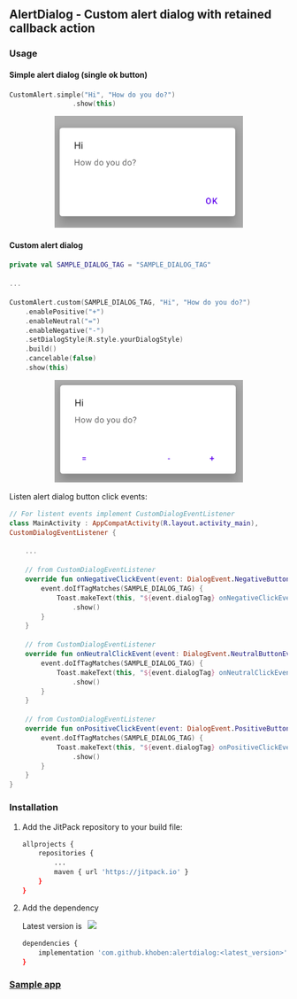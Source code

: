 ## AlertDialog - Custom alert dialog with retained callback action

### Usage

#### Simple alert dialog (single ok button)

```kotlin
CustomAlert.simple("Hi", "How do you do?")
                .show(this)
```

<p align="center"><img src="./Readme.md-images/1.png"></p>

#### Custom alert dialog

```kotlin
private val SAMPLE_DIALOG_TAG = "SAMPLE_DIALOG_TAG"

...

CustomAlert.custom(SAMPLE_DIALOG_TAG, "Hi", "How do you do?")
    .enablePositive("+")
    .enableNeutral("=")
    .enableNegative("-")
    .setDialogStyle(R.style.yourDialogStyle)
    .build()
    .cancelable(false)
    .show(this)
```
<p align="center"><img src="./Readme.md-images/2.png"></p>

Listen alert dialog button click events:
```kotlin
// For listent events implement CustomDialogEventListener
class MainActivity : AppCompatActivity(R.layout.activity_main), 
CustomDialogEventListener {

    ...

    // from CustomDialogEventListener
    override fun onNegativeClickEvent(event: DialogEvent.NegativeButtonEvent) {
        event.doIfTagMatches(SAMPLE_DIALOG_TAG) {
            Toast.makeText(this, "${event.dialogTag} onNegativeClickEvent", Toast.LENGTH_SHORT)
                .show()
        }
    }

    // from CustomDialogEventListener
    override fun onNeutralClickEvent(event: DialogEvent.NeutralButtonEvent) {
        event.doIfTagMatches(SAMPLE_DIALOG_TAG) {
            Toast.makeText(this, "${event.dialogTag} onNeutralClickEvent", Toast.LENGTH_SHORT)
                .show()
        }
    }

    // from CustomDialogEventListener
    override fun onPositiveClickEvent(event: DialogEvent.PositiveButtonEvent) {
        event.doIfTagMatches(SAMPLE_DIALOG_TAG) {
            Toast.makeText(this, "${event.dialogTag} onPositiveClickEvent", Toast.LENGTH_SHORT)
                .show()
        }
    }
}
```

### Installation
1. Add the JitPack repository to your build file:
    ```bash
    allprojects {
        repositories {
            ...
            maven { url 'https://jitpack.io' }
        }
    }
    ```
2. Add the dependency

    Latest version is⠀[![](https://jitpack.io/v/khoben/alertdialog.svg)](https://jitpack.io/#khoben/alertdialog)

    ```bash
    dependencies {
        implementation 'com.github.khoben:alertdialog:<latest_version>'
    }
    ```

### [Sample app](app/src/main/java/io/github/khoben/alertdialog/sample/MainActivity.kt)
